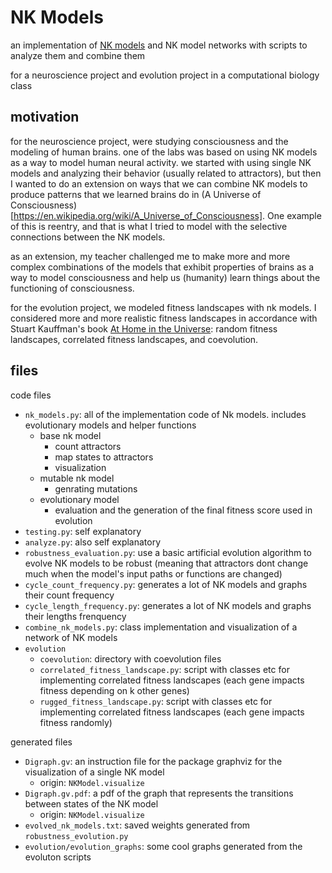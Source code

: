 # NK Models

an implementation of [NK models](https://en.wikipedia.org/wiki/NK_model) and NK model networks with scripts to analyze them and combine them

for a neuroscience project and evolution project in a computational biology class

## motivation

for the neuroscience project, were studying consciousness and the modeling of human brains.
one of the labs was based on using NK models as a way to model human neural activity.
we started with using single NK models and analyzing their behavior (usually related to attractors), but then I wanted to do an extension on ways that we can combine NK models to produce patterns that we learned brains do in (A Universe of Consciousness)[https://en.wikipedia.org/wiki/A_Universe_of_Consciousness]. One example of this is reentry, and that is what I tried to model with the selective connections between the NK models.

as an extension, my teacher challenged me to make more and more complex combinations of the models that exhibit properties of brains as a way to model consciousness and help us (humanity) learn things about the functioning of consciousness.

for the evolution project, we modeled fitness landscapes with nk models. I considered more and more realistic fitness landscapes in accordance with Stuart Kauffman's book [At Home in the Universe](https://www.amazon.com/At-Home-Universe-Self-Organization-Complexity/dp/0195111303): random fitness landscapes, correlated fitness landscapes, and coevolution.

## files

code files
* `nk_models.py`: all of the implementation code of Nk models. includes evolutionary models and helper functions
  * base nk model
    * count attractors
    * map states to attractors
    * visualization
  * mutable nk model
    * genrating mutations
  * evolutionary model
    * evaluation and the generation of the final fitness score used in evolution
* `testing.py`: self explanatory
* `analyze.py`: also self explanatory
* `robustness_evaluation.py`: use a basic artificial evolution algorithm to evolve NK models to be robust (meaning that attractors dont change much when the model's input paths or functions are changed)
* `cycle_count_frequency.py`: generates a lot of NK models and graphs their count frequency
* `cycle_length_frequency.py`: generates a lot of NK models and  graphs their lengths frenquency
* `combine_nk_models.py`: class implementation and visualization of a network of NK models
* `evolution`
  * `coevolution`: directory with coevolution files
  * `correlated_fitness_landscape.py`: script with classes etc for implementing correlated fitness landscapes (each gene impacts fitness depending on k other genes)
  * `rugged_fitness_landscape.py`: script with classes etc for implementing correlated fitness landscapes (each gene impacts fitness randomly)

generated files
* `Digraph.gv`: an instruction file for the package graphviz for the visualization of a single NK model
  * origin: `NKModel.visualize`
* `Digraph.gv.pdf`: a pdf of the graph that represents the transitions between states of the NK model
  * origin: `NKModel.visualize`
* `evolved_nk_models.txt`: saved weights generated from `robustness_evolution.py`
* `evolution/evolution_graphs`: some cool graphs generated from the evoluton scripts
